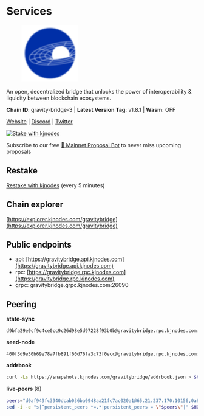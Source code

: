 # Services

<figure><img src="https://raw.githubusercontent.com/kj89/cosmos-images/main/logos/gravitybridge.png" width="150" alt=""><figcaption></figcaption></figure>

An open, decentralized bridge that unlocks the power of  interoperability & liquidity between blockchain ecosystems.

**Chain ID**: gravity-bridge-3 | **Latest Version Tag**: v1.8.1 | **Wasm**: OFF

[Website](https://www.gravitybridge.net) | [Discord](https://discord.gg/ARV8dTSjAk) | [Twitter](https://twitter.com/gravity_bridge)

[![Stake with kjnodes](https://i.ibb.co/cr44Q8j/button-stake-with-kjnodes.png)](https://restake.app/gravitybridge/gravityvaloper1nw3uavthnjwsgrrjzav2wdg9m0pw7k4fc7hvlz)

Subscribe to our free [🤖 Mainnet Proposal Bot](https://t.me/kjnodes_proposal_bot) to never miss upcoming proposals

## Restake

[Restake with kjnodes](https://restake.app/gravitybridge/gravityvaloper1nw3uavthnjwsgrrjzav2wdg9m0pw7k4fc7hvlz) (every 5 minutes)
## Chain explorer
[https://explorer.kjnodes.com/gravitybridge](https://explorer.kjnodes.com/gravitybridge)

## Public endpoints

* api: [https://gravitybridge.api.kjnodes.com](https://gravitybridge.api.kjnodes.com)
* rpc: [https://gravitybridge.rpc.kjnodes.com](https://gravitybridge.rpc.kjnodes.com)
* grpc: gravitybridge.grpc.kjnodes.com:26090

## Peering

**state-sync**

```text
d9bfa29e0cf9c4ce0cc9c26d98e5d97228f93b0b@gravitybridge.rpc.kjnodes.com:26656
```

**seed-node**

```text
400f3d9e30b69e78a7fb891f60d76fa3c73f0ecc@gravitybridge.rpc.kjnodes.com:26659
```

**addrbook**
```bash
curl -Ls https://snapshots.kjnodes.com/gravitybridge/addrbook.json > $HOME/.gravity/config/addrbook.json
```

**live-peers** (8)
```bash
peers="d0af949fc3940dcab036ba0948aa21fc7ac020a1@65.21.237.170:10156,0a8487549154b7dd96fd0af1843ecfa62246f816@18.144.134.123:26656,d9bfa29e0cf9c4ce0cc9c26d98e5d97228f93b0b@65.109.88.38:26656,5ad3fe86b1214e1f5c897d23a2863fb46bdfc1f7@185.16.38.165:14256,8c3aeb2e18a2f9ad141b89eb74a5340810b73a11@192.99.14.194:26656,c534f0bb3159a6562e14d51e816eba883a575c3d@35.215.55.94:26656,a9e9c67632880147aad2517c9ee19cac6d9d052e@193.17.92.212:26656,dc840076d50cf601da3ca708bc3665c7d480ff98@65.108.13.74:26656"
sed -i -e "s|^persistent_peers *=.*|persistent_peers = \"$peers\"|" $HOME/.gravity/config/config.toml
```
